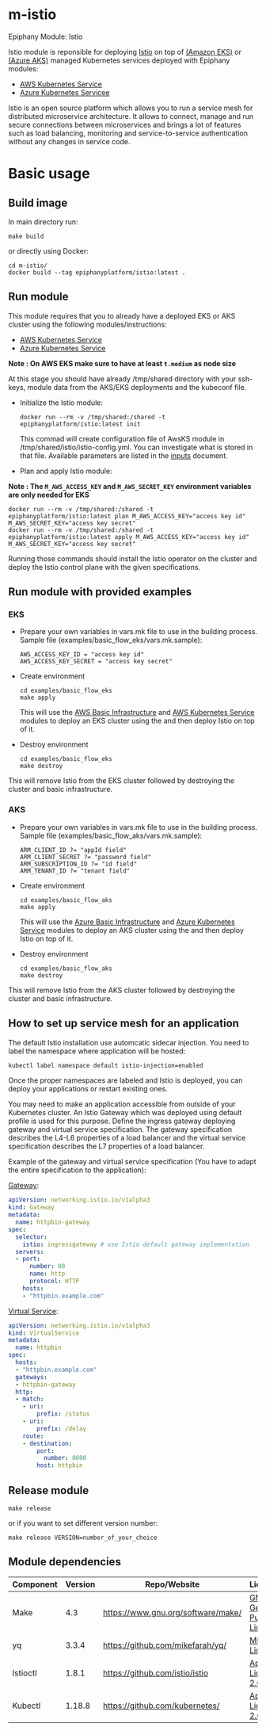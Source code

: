 # m-istio

Epiphany Module: Istio

Istio module is reponsible for deploying [Istio](https://istio.io/) on top of [(Amazon EKS)](https://aws.amazon.com/eks/) or [(Azure AKS)](https://docs.microsoft.com/en-us/azure/aks/) managed Kubernetes services deployed with Epiphany modules:

- [AWS Kubernetes Service](https://github.com/epiphany-platform/m-aws-kubernetes-service#run-module)
- [Azure Kubernetes Servicee](https://github.com/epiphany-platform/m-azure-kubernetes-service#run-module)

Istio is an open source platform which allows you to run a service mesh for distributed microservice architecture. It allows to connect, manage and run secure connections between microservices and brings a lot of features such as load balancing, monitoring and service-to-service authentication without any changes in service code.

# Basic usage

## Build image

In main directory run:

  ```shell
  make build
  ```

or directly using Docker:

  ```shell
  cd m-istio/
  docker build --tag epiphanyplatform/istio:latest .
  ```

## Run module

This module requires that you to already have a deployed EKS or AKS cluster using the following modules/instructions:

- [AWS Kubernetes Service](https://github.com/epiphany-platform/m-aws-kubernetes-service#run-module)
- [Azure Kubernetes Service](https://github.com/epiphany-platform/m-azure-kubernetes-service#run-module)

**Note : On AWS EKS make sure to have at least ```t.medium``` as node size**

At this stage you should have already /tmp/shared directory with your ssh-keys, module data from the AKS/EKS deployments and the kubeconf file.

* Initialize the Istio module:

  ```shell
  docker run --rm -v /tmp/shared:/shared -t epiphanyplatform/istio:latest init
  ```

  This commad will create configuration file of AwsKS module in /tmp/shared/istio/istio-config.yml. You can investigate what is stored in that file.
  Available parameters are listed in the [inputs](docs/INPUTS.adoc) document.

* Plan and apply Istio module:

**Note : The ```M_AWS_ACCESS_KEY``` and ```M_AWS_SECRET_KEY``` environment variables are only needed for EKS**

  ```shell
  docker run --rm -v /tmp/shared:/shared -t epiphanyplatform/istio:latest plan M_AWS_ACCESS_KEY="access key id" M_AWS_SECRET_KEY="access key secret"
  docker run --rm -v /tmp/shared:/shared -t epiphanyplatform/istio:latest apply M_AWS_ACCESS_KEY="access key id" M_AWS_SECRET_KEY="access key secret"
  ```
  Running those commands should install the Istio operator on the cluster and deploy the Istio control plane with the given specifications.

## Run module with provided examples

### EKS

* Prepare your own variables in vars.mk file to use in the building process. Sample file (examples/basic_flow_eks/vars.mk.sample):

  ```shell
  AWS_ACCESS_KEY_ID = "access key id"
  AWS_ACCESS_KEY_SECRET = "access key secret"
  ```

* Create environment

  ```shell
  cd examples/basic_flow_eks
  make apply
  ```

  This will use the [AWS Basic Infrastructure](https://github.com/epiphany-platform/m-aws-basic-infrastructure) and [AWS Kubernetes Service](https://github.com/epiphany-platform/m-aws-kubernetes-service) modules to deploy an EKS cluster using the and then deploy Istio on top of it.

* Destroy environment

  ```shell
  cd examples/basic_flow_eks
  make destroy
  ```

This will remove Istio from the EKS cluster followed by destroying the cluster and basic infrastructure.

### AKS

* Prepare your own variables in vars.mk file to use in the building process. Sample file (examples/basic_flow_aks/vars.mk.sample):

  ```shell
  ARM_CLIENT_ID ?= "appId field"
  ARM_CLIENT_SECRET ?= "password field"
  ARM_SUBSCRIPTION_ID ?= "id field"
  ARM_TENANT_ID ?= "tenant field"
  ```

* Create environment

  ```shell
  cd examples/basic_flow_aks
  make apply
  ```

  This will use the [Azure Basic Infrastructure](https://github.com/epiphany-platform/m-azure-basic-infrastructure) and [Azure Kubernetes Service](https://github.com/epiphany-platform/m-azure-kubernetes-service) modules to deploy an AKS cluster using the and then deploy Istio on top of it.

* Destroy environment

  ```shell
  cd examples/basic_flow_aks
  make destroy
  ```

This will remove Istio from the AKS cluster followed by destroying the cluster and basic infrastructure.

## How to set up service mesh for an application

The default Istio installation use automcatic sidecar injection. You need to label the namespace where application will be hosted:

```bash
kubectl label namespace default istio-injection=enabled
```

Once the proper namespaces are labeled and Istio is deployed, you can deploy your applications or restart existing ones.

You may need to make an application accessible from outside of your Kubernetes cluster. An Istio Gateway which was deployed using default profile is used for this purpose. Define the ingress gateway deploying gateway and virtual service specification. The gateway specification describes the L4-L6 properties of a load balancer and the virtual service specification describes the L7 properties of a load balancer.

Example of the gateway and virtual service specification (You have to adapt the entire specification to the application):

[Gateway](https://istio.io/latest/docs/reference/config/networking/gateway/):

```yaml
apiVersion: networking.istio.io/v1alpha3
kind: Gateway
metadata:
  name: httpbin-gateway
spec:
  selector:
    istio: ingressgateway # use Istio default gateway implementation
  servers:
  - port:
      number: 80
      name: http
      protocol: HTTP
    hosts:
    - "httpbin.example.com"
```

[Virtual Service](https://istio.io/latest/docs/reference/config/networking/virtual-service/):

```yaml
apiVersion: networking.istio.io/v1alpha3
kind: VirtualService
metadata:
  name: httpbin
spec:
  hosts:
  - "httpbin.example.com"
  gateways:
  - httpbin-gateway
  http:
  - match:
    - uri:
        prefix: /status
    - uri:
        prefix: /delay
    route:
    - destination:
        port:
          number: 8000
        host: httpbin
```

## Release module

  ```shell
  make release
  ```

or if you want to set different version number:

  ```shell
  make release VERSION=number_of_your_choice
  ```

## Module dependencies

| Component                       | Version | Repo/Website                                                                                                | License                                                           |
| ------------------------------- | ------- | ----------------------------------------------------------------------------------------------------------- | ----------------------------------------------------------------- |
| Make                            | 4.3     | https://www.gnu.org/software/make/                                                                          | [GNU General Public License](https://www.gnu.org/licenses/gpl-3.0.html) |
| yq                              | 3.3.4   | https://github.com/mikefarah/yq/                                                                            | [MIT License](https://github.com/mikefarah/yq/blob/master/LICENSE) |
| Istioctl                        | 1.8.1   | https://github.com/istio/istio                                                                              | [Apache License 2.0](https://github.com/istio/istio/blob/master/LICENSE) |
| Kubectl                         | 1.18.8  | https://github.com/kubernetes/                                                                              | [Apache License 2.0](https://github.com/kubernetes/kubectl/blob/master/LICENSE) |
